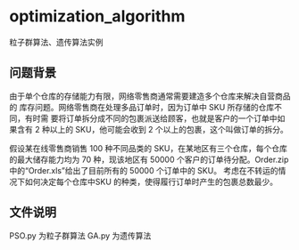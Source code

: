 # optimization_algorithm
粒子群算法、遗传算法实例
## 问题背景
由于单个仓库的存储能力有限，网络零售商通常需要建造多个仓库来解决自营商品的
库存问题。网络零售商在处理多品订单时，因为订单中 SKU 所存储的仓库不同，有时需
要将订单拆分成不同的包裹派送给顾客，也就是客户的一个订单中如果含有 2 种以上的
SKU，他可能会收到 2 个以上的包裹，这个叫做订单的拆分。

假设某在线零售商销售 100 种不同品类的 SKU，在某地区有三个仓库，每个仓库的最大储存能力均为 70 种，现该地区有 50000 个客户的订单待分配。Order.zip中的“Order.xls”给出了目前所有的 50000 个订单中的 SKU。 考虑在不转运的情况下如何决定每个仓库中SKU 的种类，使得履行订单时产生的包裹总数最少。

## 文件说明
PSO.py 为粒子群算法
GA.py 为遗传算法
